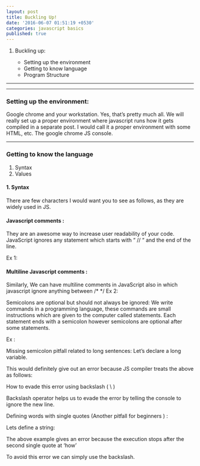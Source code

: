 ```yaml
---
layout: post
title: Buckling Up!
date: '2016-06-07 01:51:19 +0530'
categories: javascript basics
published: true
---
```


1. Buckling up:

    * Setting up the environment
    - Getting to know language
    - Program Structure


---

---

### **Setting up the environment:** 

Google chrome and your workstation. Yes, that’s pretty much all.
We will really set up a proper environment where javascript runs how it gets compiled in a separate post. I would call it a proper environment with some HTML, etc. The google chrome JS console.

---

### **Getting to know the language**

1. Syntax
2. Values


#### 1. Syntax

There are few characters I would want you to see as follows, as they are widely used in JS.

#### Javascript comments : 

They are an awesome way to increase user readability of your code.
JavaScript ignores any statement which starts with “ // “ and the end of the line.

Ex 1:

<code data-gist-id="9fd0f90a822dc3660cb93703043ca1c6" data-gist-hide-footer="true" data-gist-line="1-2"></code>


#### Multiline Javascript comments : 

Similarly, We can have multiline comments in JavaScript also in which javascript ignore anything between /*  */
Ex 2:

<code data-gist-id="9fd0f90a822dc3660cb93703043ca1c6" data-gist-hide-footer="true" data-gist-line="4-8"></code>

Semicolons are optional but should not always be ignored:
We write commands in a programming language, these commands are small instructions which are given to the computer called statements. Each statement ends with a semicolon however semicolons are optional after some statements.
 
Ex : 

<code data-gist-id="9fd0f90a822dc3660cb93703043ca1c6" data-gist-hide-footer="true" data-gist-line="10-13"></code>

  
Missing semicolon pitfall related to long sentences:
Let’s declare a long variable.
 
<code data-gist-id="9fd0f90a822dc3660cb93703043ca1c6" data-gist-hide-footer="true" data-gist-line="15-19"></code>
 
This would definitely give out an error because JS compiler treats the above as follows:
 
<code data-gist-id="9fd0f90a822dc3660cb93703043ca1c6" data-gist-hide-footer="true" data-gist-line="21-24" data-gist-highlight-line="21"></code>
 
How to evade this error using backslash ( \ )
 
Backslash operator helps us to evade the error by telling the console to ignore the new line.
 
Defining words with single quotes (Another pitfall for beginners ) :
 
Lets define a string:
<code data-gist-id="9fd0f90a822dc3660cb93703043ca1c6" data-gist-hide-footer="true" data-gist-line="26-27"></code>
 
The above example gives an error because the execution stops after the second single quote at ‘how’
 
To avoid this error we can simply use the backslash.
 
<code data-gist-id="9fd0f90a822dc3660cb93703043ca1c6" data-gist-hide-footer="true" data-gist-line="26,29-30"></code>


